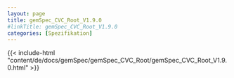 ```yaml
---
layout: page
title: gemSpec_CVC_Root_V1.9.0
#linkTitle: gemSpec_CVC_Root_V1.9.0
categories: [Spezifikation]
---
```

{{< include-html "content/de/docs/gemSpec/gemSpec_CVC_Root/gemSpec_CVC_Root_V1.9.0.html" >}}